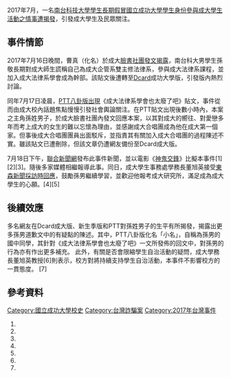 2017年7月，一名[南台科技大學學生長期假冒](https://zh.wikipedia.org/wiki/南台科技大學 "wikilink")[國立成功大學學生身份參與成大學生活動之情事遭揭發](https://zh.wikipedia.org/wiki/國立成功大學 "wikilink")，引發成大學生及民眾關注。

## 事件情節

2017年7月16日晚間，曹真（化名）於成大[臉書社團發文揭露](https://zh.wikipedia.org/wiki/臉書 "wikilink")，南台科大男學生孫敬長期對成大師生謊稱自己為成大企管系雙主修法律系，參與成大法律系課程，並加入成大法律系學會成為幹部。該貼文後遭轉至[Dcard](../Page/Dcard.md "wikilink")成功大學版，引發版內熱烈討論。

同年7月17日凌晨，[PTT八卦版出現](https://zh.wikipedia.org/wiki/PTT "wikilink")《成大法律系學會也太廢了吧》貼文，事件從而由成大校內話題焦點慢慢引發社會輿論關注。在PTT貼文出現後數小時內，本案之主角孫姓男子，於成大臉書社團內發文回應本案，以其對成大的嚮往、對愛戀多年而考上成大的女生的難以忘懷為理由，並感謝成大合唱團成為他在成大第一個家。但事後成大合唱團團員出面駁斥，並指責其有關加入成大合唱團的過程陳述不實。雖該貼文已遭刪除，但該文章仍遭網友備份至Dcard成大版。

7月18日下午，[聯合新聞網](../Page/聯合新聞網.md "wikilink")發布此事件新聞，並以電影《[神鬼交鋒](https://zh.wikipedia.org/wiki/神鬼交鋒 "wikilink")》比擬本事件\[1\]\[2\]\[3\]。隨後多家媒體相繼報導此事。同日，成大學生事務處學務長董旭英接受[東森新聞採訪時回應](https://zh.wikipedia.org/wiki/東森新聞 "wikilink")，鼓勵孫男繼續學習，並歡迎他報考成大研究所，滿足成為成大學生的心願。\[4\]\[5\]

## 後續效應

多名網友在Dcard成大版、新生季版和PTT對孫姓男子的生平有所揭發，揭露出更多孫男道歉文中的有疑點的陳述。其中，PTT八卦版化名「小名」，自稱為孫男的國中同學，其針對《成大法律系學會也太廢了吧》一文所發佈的回文中，對孫男的行為亦有作出更多補充。 此外，有關是否會限縮學生自治活動的疑問，成大學務長董旭英教授\[6\]則表示，校方對將持續支持學生自治活動，本事件不影響校方的一貫態度。 \[7\]

## 參考資料

[Category:國立成功大學校史](https://zh.wikipedia.org/wiki/Category:國立成功大學校史 "wikilink") [Category:台灣詐騙案](https://zh.wikipedia.org/wiki/Category:台灣詐騙案 "wikilink") [Category:2017年台灣事件](https://zh.wikipedia.org/wiki/Category:2017年台灣事件 "wikilink")

1.
2.
3.
4.
5.
6.
7.